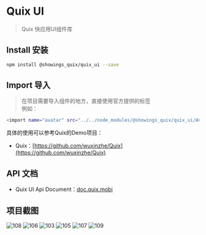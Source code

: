 # Quix UI
> Quix 快应用UI组件库

## Install 安装
``` bash
npm install @showings_quix/quix_ui --save
```

## Import 导入

> 在项目需要导入组件的地方，直接使用官方提供的<import/>标签  
> 例如：
```bash
<import name="avatar" src="../../node_modules/@showings_quix/quix_ui/Avatar"></import>
```

具体的使用可以参考Quix的Demo项目：  
- Quix：[https://github.com/wuxinzhe/Quix](https://github.com/wuxinzhe/Quix)

## API 文档

- Quix UI Api Document：[doc.quix.mobi](https://doc.quix.mobi/)

## 项目截图
![108](http://image.showings.com.cn/6.png-pre)
![106](http://image.showings.com.cn/1-pre)
![103](http://image.showings.com.cn/3-pre)
![105](http://image.showings.com.cn/4-pre)
![107](http://image.showings.com.cn/5-pre)
![109](http://image.showings.com.cn/7-pre)
